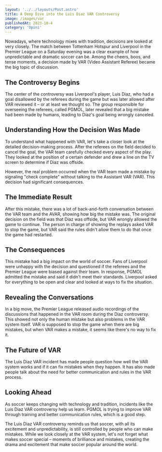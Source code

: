 ```yaml
---
layout: '../../layouts/Post.astro'
title: A Deep Dive into the Luis Diaz VAR Controversy
image: /images/var
publishedAt: 2023-10-4
category: 'Opini'
---
```

Nowadays, where technology mixes with tradition, decisions are looked at very closely. The match between Tottenham Hotspur and Liverpool in the Premier League on a Saturday evening was a clear example of how unpredictable and dramatic soccer can be. Among the cheers, boos, and tense moments, a decision made by VAR (Video Assistant Referee) became the big topic of discussion.

## The Controversy Begins
The center of the controversy was Liverpool's player, Luis Diaz, who had a goal disallowed by the referees during the game but was later allowed after VAR reviewed it – or at least we thought so. The group responsible for overseeing the referees, called PGMOL, later revealed that a big mistake had been made by humans, leading to Diaz's goal being wrongly canceled.

## Understanding How the Decision Was Made
To understand what happened with VAR, let's take a closer look at the detailed decision-making process. After the referees on the field decided to cancel the goal, the VAR team carefully checked every aspect of the play. They looked at the position of a certain defender and drew a line on the TV screen to determine if Diaz was offside.

However, the real problem occurred when the VAR team made a mistake by signaling "check complete" without talking to the Assistant VAR (VAR). This decision had significant consequences.

## The Immediate Result
After this mistake, there was a lot of back-and-forth conversation between the VAR team and the AVAR, showing how big the mistake was. The original decision on the field was that Diaz was offside, but VAR wrongly allowed the game to continue. The person in charge of showing the replays asked VAR to stop the game, but VAR said the rules didn't allow them to do that once the game had restarted.

## The Consequences
This mistake had a big impact on the world of soccer. Fans of Liverpool were unhappy with the decision and questioned if the referees and the Premier League were biased against their team. In response, PGMOL admitted the mistake and said it didn't meet their standards. Liverpool asked for everything to be open and clear and looked at ways to fix the situation.

## Revealing the Conversations
In a big move, the Premier League released audio recordings of the discussions that happened in the VAR room during the Diaz controversy. This showed not only the human mistake but also problems in the VAR system itself. VAR is supposed to stop the game when there are big mistakes, but when VAR makes a mistake, it seems like there's no way to fix it.

## The Future of VAR
The Luis Diaz VAR incident has made people question how well the VAR system works and if it can fix mistakes when they happen. It has also made people talk about the need for better communication and rules in the VAR process.

## Looking Ahead
As soccer keeps changing with technology and tradition, incidents like the Luis Diaz VAR controversy help us learn. PGMOL is trying to improve VAR through training and better communication rules, which is a good step.

The Luis Diaz VAR controversy reminds us that soccer, with all its excitement and unpredictability, is still controlled by people who can make mistakes. While we look closely at the VAR system, let's not forget what makes soccer special – moments of brilliance and mistakes, creating the drama and excitement that make soccer popular around the world.
